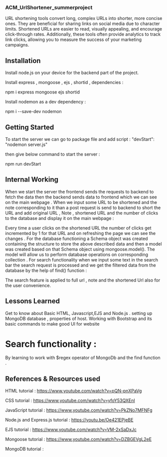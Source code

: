 ### ACM_UrlShortener_summerproject
URL shortening tools convert long, complex URLs into shorter, more concise ones. They are beneficial for sharing links on social media due to character limits. Shortened URLs are easier to read, visually appealing, and encourage click-through rates. Additionally, these tools often provide analytics to track link clicks, allowing you to measure the success of your marketing campaigns. 

## Installation

Install node.js on your device for the backend part of the project.

Install express , mongoose , ejs , shortid , dependencies :

npm i express mongoose ejs shortid

Install nodemon as a dev dependency :

npm i --save-dev nodemon

## Getting Started

To start the server we can go to package file and add script : "devStart": "nodemon server.js"

then give below command to start the server :

npm run devStart

## Internal Working

When we start the server the frontend sends the requests to backend to fetch the data then the backend sends data to frontend which we can see on the main webpage . When we input some URL to be shortened and the note corresponding to it than a post request is send to backend to short the URL and add original URL , Note , shortened URL and the number of clicks to the database and display it on the main webpage :


Every time a user clicks on the shortened URL the number of clicks get incremented by 1 for that URL and on refreshing the page we can see the changes . For the database functioning a Schema object was created containing the structure to store the above described data and then a model was created based on that Schema object using mongoose.model(). The model will allow us to perform database operations on corresponding collection . For search functionality when we input some text in the search bar the search request is processed and we get the filtered data from the database by the help of find() function :


The search feature is applied to full url , note and the shortened Url also for the user convenience.

## Lessons Learned

Get to know about Basic HTML, Javascript,EJS and Node.js .
setting up MongoDB database , properties of host.
Working with Bootstrap and its basic commands to make good UI for website


# Search functionality :

By learning to work with $regex operator of MongoDb and the find function .



## References & Resources used

HTML tutorial :
https://www.youtube.com/watch?v=pQN-pnXPaVg

CSS tutorial :
https://www.youtube.com/watch?v=yfoY53QXEnI

JavaScript tutorial :
https://www.youtube.com/watch?v=PkZNo7MFNFg

Node.js and Express.js tutorial :
https://youtu.be/Oe421EPjeBE

EJS tutorial :
https://www.youtube.com/watch?v=VM-2xSaDxJc

Mongoose tutorial :
https://www.youtube.com/watch?v=DZBGEVgL2eE

MongoDB tutorial :
